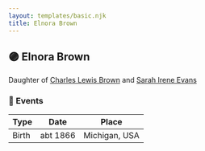 ```yaml
---
layout: templates/basic.njk
title: Elnora Brown
---
```

## 🟣 Elnora Brown

Daughter of [Charles Lewis Brown](/people/7/70538697) and [Sarah Irene Evans](/people/4/47294572)

### 📆 Events

Type | Date | Place
------ | ------ | ------
Birth | abt 1866 | Michigan, USA
